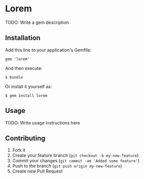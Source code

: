 # Lorem

TODO: Write a gem description

## Installation

Add this line to your application's Gemfile:

    gem 'lorem'

And then execute:

    $ bundle

Or install it yourself as:

    $ gem install lorem

## Usage

TODO: Write usage instructions here

## Contributing

1. Fork it
2. Create your feature branch (`git checkout -b my-new-feature`)
3. Commit your changes (`git commit -am 'Added some feature'`)
4. Push to the branch (`git push origin my-new-feature`)
5. Create new Pull Request
